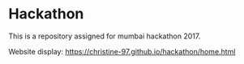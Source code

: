 # Hackathon
This is a repository assigned for mumbai hackathon 2017.

Website display:
https://christine-97.github.io/hackathon/home.html
